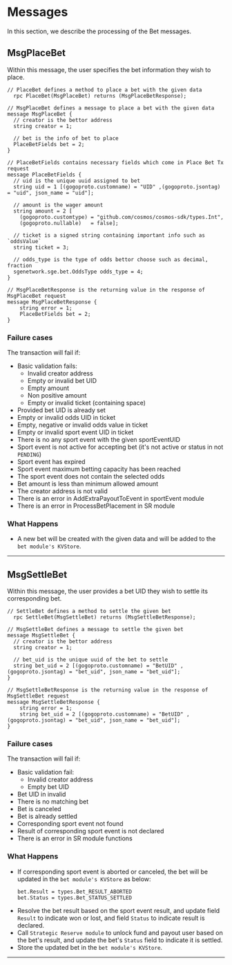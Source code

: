 # **Messages**

In this section, we describe the processing of the Bet messages.

## **MsgPlaceBet**

Within this message, the user specifies the bet information they wish to place.

```
// PlaceBet defines a method to place a bet with the given data
  rpc PlaceBet(MsgPlaceBet) returns (MsgPlaceBetResponse);
```

```
// MsgPlaceBet defines a message to place a bet with the given data
message MsgPlaceBet {
  // creator is the bettor address
  string creator = 1;

  // bet is the info of bet to place
  PlaceBetFields bet = 2;
}

// PlaceBetFields contains necessary fields which come in Place Bet Tx request
message PlaceBetFields {
  // uid is the unique uuid assigned to bet
  string uid = 1 [(gogoproto.customname) = "UID" ,(gogoproto.jsontag) = "uid", json_name = "uid"];

  // amount is the wager amount
  string amount = 2 [
    (gogoproto.customtype) = "github.com/cosmos/cosmos-sdk/types.Int",
    (gogoproto.nullable)   = false];

  // ticket is a signed string containing important info such as `oddsValue`
  string ticket = 3;

  // odds_type is the type of odds bettor choose such as decimal, fraction
  sgenetwork.sge.bet.OddsType odds_type = 4;
}

// MsgPlaceBetResponse is the returning value in the response of MsgPlaceBet request
message MsgPlaceBetResponse {
    string error = 1;
    PlaceBetFields bet = 2;
}
```

### **Failure cases**
The transaction will fail if:
- Basic validation fails:
  - Invalid creator address
  - Empty or invalid bet UID
  - Empty amount
  - Non positive amount
  - Empty or invalid ticket (containing space)
- Provided bet UID is already set
- Empty or invalid odds UID in ticket
- Empty, negative or invalid odds value in ticket
- Empty or invalid sport event UID in ticket
- There is no any sport event with the given sportEventUID
- Sport event is not active for accepting bet (it's not active or status in not `PENDING`)
- Sport event has expired
- Sport event maximum betting capacity has been reached
- The sport event does not contain the selected odds
- Bet amount is less than minimum allowed amount
- The creator address is not valid
- There is an error in AddExtraPayoutToEvent in sportEvent module
- There is an error in ProcessBetPlacement in SR module

### **What Happens**
- A new bet will be created with the given data and will be added to the `bet module's KVStore`.
---

## **MsgSettleBet**

Within this message, the user provides a bet UID they wish to settle its corresponding bet.

```
// SettleBet defines a method to settle the given bet
  rpc SettleBet(MsgSettleBet) returns (MsgSettleBetResponse);
```

```
// MsgSettleBet defines a message to settle the given bet
message MsgSettleBet {
  // creator is the bettor address
  string creator = 1;

  // bet_uid is the unique uuid of the bet to settle
  string bet_uid = 2 [(gogoproto.customname) = "BetUID" ,(gogoproto.jsontag) = "bet_uid", json_name = "bet_uid"];
}

// MsgSettleBetResponse is the returning value in the response of MsgSettleBet request
message MsgSettleBetResponse {
    string error = 1;
    string bet_uid = 2 [(gogoproto.customname) = "BetUID" ,(gogoproto.jsontag) = "bet_uid", json_name = "bet_uid"];
}
```

### **Failure cases**
The transaction will fail if:
- Basic validation fail:
  - Invalid creator address
  - Empty bet UID
- Bet UID in invalid
- There is no matching bet
- Bet is canceled
- Bet is already settled
- Corresponding sport event not found
- Result of corresponding sport event is not declared
- There is an error in SR module functions

### **What Happens**
- If corresponding sport event is aborted or canceled, the bet will be updated in the `bet module's KVStore` as below:
    ```
    bet.Result = types.Bet_RESULT_ABORTED
    bet.Status = types.Bet_STATUS_SETTLED
    ```
- Resolve the bet result based on the sport event result, and update field `Result` to indicate won or lost, and field `Status` to indicate result is declared.
- Call `Strategic Reserve module` to unlock fund and payout user based on the bet's result, and update the bet's `Status` field to indicate it is settled.
- Store the updated bet in the `bet module's KVStore`.

---

